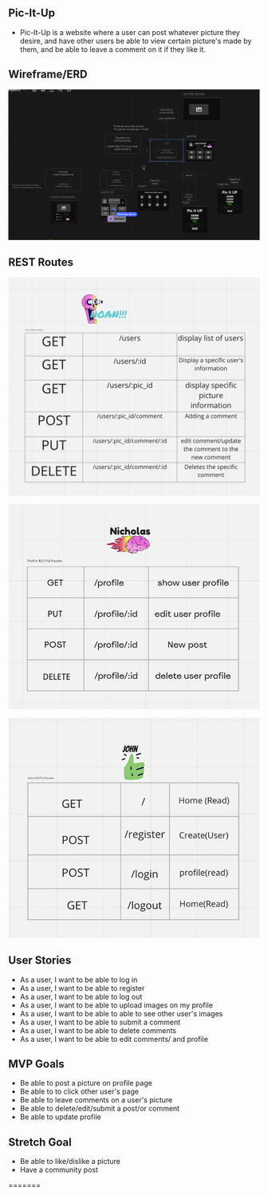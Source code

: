 
## Pic-It-Up

- Pic-It-Up is a website where a user can post whatever picture they desire, and have other users be able to view certain picture's made by them, and be able to leave a comment on it if they like it.

## Wireframe/ERD

![](wireframe.png)

## REST Routes

![](Rest1.png)

![](Rest2.png)

![](Rest3.png)

## User Stories

- As a user, I want to be able to log in
- As a user, I want to be able to register
- As a user, I want to be able to log out
- As a user, I want to be able to upload images on my profile
- As a user, I want to be able to able to see other user's images
- As a user, I want to be able to submit a comment
- As a user, I want to be able to delete comments
- As a user, I want to be able to edit comments/ and profile

## MVP Goals

- Be able to post a picture on profile page
- Be able to to click other user's page
- Be able to leave comments on a user's picture
- Be able to delete/edit/submit a post/or comment
- Be able to update profile

## Stretch Goal

- Be able to like/dislike a picture
- Have a community post

=======

